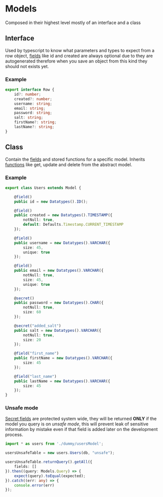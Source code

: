 # Models

Composed in their highest level mostly of an interface and a class

## Interface

Used by typescript to know what parameters and types to expect from a row object, [fields](05-fields/01-index.md) like id and created are always optional due to they are autogenerated therefore when you save an object from this kind they should not exists yet.

### Example

```typescript
export interface Row {
    id?: number;
    created?: number;
    username: string;
    email: string;
    password: string;
    salt: string;
    firstName?: string;
    lastName?: string;
}
```

## Class

Contain the [fields](05-fields/01-index.md) and stored functions for a specific model.
Inherits [functions](03-functions.md) like get, update and delete from the abstract model.

### Example

```typescript
export class Users extends Model {

    @field()
    public id = new Datatypes().ID();

    @field()
    public created = new Datatypes().TIMESTAMP({
        notNull: true,
        default: Defaults.Timestamp.CURRENT_TIMESTAMP
    });

    @field()
    public username = new Datatypes().VARCHAR({
        size: 45,
        unique: true
    });

    @field()
    public email = new Datatypes().VARCHAR({
        notNull: true,
        size: 45,
        unique: true
    });

    @secret()
    public password = new Datatypes().CHAR({
        notNull: true,
        size: 60
    });

    @secret("added_salt")
    public salt = new Datatypes().VARCHAR({
        notNull: true,
        size: 20
    });

    @field("first_name")
    public firstName = new Datatypes().VARCHAR({
        size: 45
    });

    @field("last_name")
    public lastName = new Datatypes().VARCHAR({
        size: 45
    });
}
```

### Unsafe mode

[Secret fields](05-fields/01-index.md#Secret) are protected system wide, they will be returned **ONLY** if the model you query is on *unsafe mode*, this will prevent leak of sensitive information by mistake even if that field is added later on the development process.

```typescript
import * as users from './dummy/usersModel';

usersUnsafeTable = new users.Users(db, "unsafe");

usersUnsafeTable.returnQuery().getAll({
    fields: []
}).then((query: Models.Query) => {
    expect(query).toEqual(expected);
}).catch((err: any) => {
    console.error(err)
});
```
